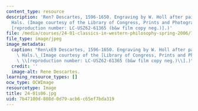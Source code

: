 ```yaml
---
content_type: resource
description: 'Ren? Descartes, 1596-1650. Engraving by W. Holl after painting by Franz
  Hals. (Image courtesy of the Library of Congress, Prints and Photographs Division
  [reproduction number: LC-USZ62-61365 (b&w film copy neg.)].)'
file: /media/courses/24-01-classics-in-western-philosophy-spring-2006/7b47100d808d0d79acb6c65ef7bda319_24-01s06.jpg
file_type: image/jpeg
image_metadata:
  caption: "Ren\xE9 Descartes, 1596-1650. Engraving by W. Holl after painting by Franz\
    \ Hals.\_(Image courtesy of the [Library of Congress, Prints and Photographs Division](http://www.loc.gov/rr/print/)\
    \ \\[reproduction number: LC-USZ62-61365 (b&w film copy neg.)\\].)"
  credit: ''
  image-alt: Rene Descartes.
learning_resource_types: []
ocw_type: OCWImage
resourcetype: Image
title: 24-01s06.jpg
uid: 7b47100d-808d-0d79-acb6-c65ef7bda319
---
```

